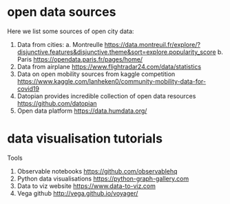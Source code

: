 # open data sources
Here we list some sources of open city data: 
1. Data from cities:
a. Montreulle https://data.montreuil.fr/explore/?disjunctive.features&disjunctive.theme&sort=explore.popularity_score 
b. Paris https://opendata.paris.fr/pages/home/
2. Data from airplane https://www.flightradar24.com/data/statistics 
3. Data on open mobility sources from kaggle competition https://www.kaggle.com/lanheken0/community-mobility-data-for-covid19
4. Datopian provides incredible collection of open data resources https://github.com/datopian
5. Open data platform https://data.humdata.org/ 

# data visualisation tutorials 

Tools 
1. Observable notebooks https://github.com/observablehq
2. Python data visualisations https://python-graph-gallery.com
3. Data to viz website https://www.data-to-viz.com 
4. Vega github http://vega.github.io/voyager/ 
